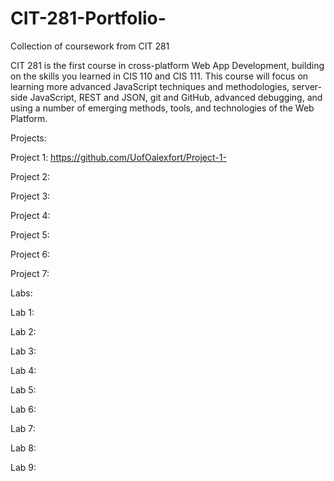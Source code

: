 # CIT-281-Portfolio-
Collection of coursework from CIT 281

CIT 281 is the first course in cross-platform Web App Development, building on the skills you learned in CIS 110 and CIS 111. This course will focus on learning more advanced JavaScript techniques and methodologies, server-side JavaScript, REST and JSON, git and GitHub, advanced debugging, and using a number of emerging methods, tools, and technologies of the Web Platform.



Projects:

Project 1: https://github.com/UofOalexfort/Project-1-

Project 2:

Project 3:

Project 4:

Project 5:

Project 6:

Project 7:



Labs:

Lab 1:

Lab 2:

Lab 3:

Lab 4:

Lab 5:

Lab 6:

Lab 7:

Lab 8:

Lab 9:





